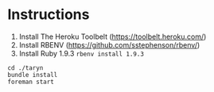 # Instructions

1. Install The Heroku Toolbelt (https://toolbelt.heroku.com/)
2. Install RBENV (https://github.com/sstephenson/rbenv/)
3. Install Ruby 1.9.3 `rbenv install 1.9.3`

```
cd ./taryn
bundle install
foreman start
```

